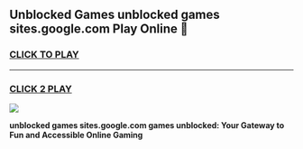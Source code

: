 
## Unblocked Games unblocked games sites.google.com Play Online 👋
<h3>
<a href="https://news.freeplayer.one?title=unblocked_games_sites.google.com&ref=17F">CLICK TO PLAY</a></h3>
<hr>

<h3>
<a href="https://news.freeplayer.one?title=unblocked_games_sites.google.com&ref=17F">CLICK 2 PLAY</a>
  
</h3>

<a href="https://news.freeplayer.one?title=unblocked_games_sites.google.com&ref=17F/"><img src="https://clearcache.store/games.png"></a>


**unblocked games sites.google.com games unblocked: Your Gateway to Fun and Accessible Online Gaming**
